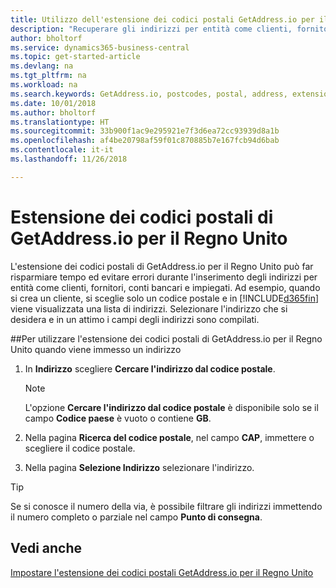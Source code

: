 ```yaml
---
title: Utilizzo dell'estensione dei codici postali GetAddress.io per il Regno Unito | Documenti Microsoft
description: "Recuperare gli indirizzi per entità come clienti, fornitori, dipendenti e banche nel Regno Unito dal servizio GetAddress.io."
author: bholtorf
ms.service: dynamics365-business-central
ms.topic: get-started-article
ms.devlang: na
ms.tgt_pltfrm: na
ms.workload: na
ms.search.keywords: GetAddress.io, postcodes, postal, address, extension
ms.date: 10/01/2018
ms.author: bholtorf
ms.translationtype: HT
ms.sourcegitcommit: 33b900f1ac9e295921e7f3d6ea72cc93939d8a1b
ms.openlocfilehash: af4be20798af59f01c870885b7e167fcb94d6bab
ms.contentlocale: it-it
ms.lasthandoff: 11/26/2018

---
```


# <a name="the-getaddressio-uk-postcodes-extension"></a>Estensione dei codici postali di GetAddress.io per il Regno Unito
L'estensione dei codici postali di GetAddress.io per il Regno Unito può far risparmiare tempo ed evitare errori durante l'inserimento degli indirizzi per entità come clienti, fornitori, conti bancari e impiegati. Ad esempio, quando si crea un cliente, si sceglie solo un codice postale e in [!INCLUDE[d365fin](includes/d365fin_md.md)] viene visualizzata una lista di indirizzi. Selezionare l'indirizzo che si desidera e in un attimo i campi degli indirizzi sono compilati.  

##<a name="to-use-the-getaddressio-uk-postcodes-extension-when-you-enter-an-address"></a>Per utilizzare l'estensione dei codici postali di GetAddress.io per il Regno Unito quando viene immesso un indirizzo
1. In **Indirizzo** scegliere **Cercare l'indirizzo dal codice postale**.  

    > [!NOTE]  
    >   L'opzione **Cercare l'indirizzo dal codice postale** è disponibile solo se il campo **Codice paese** è vuoto o contiene **GB**.
2. Nella pagina **Ricerca del codice postale**, nel campo **CAP**, immettere o scegliere il codice postale.  
3. Nella pagina **Selezione Indirizzo** selezionare l'indirizzo.  

> [!TIP]  
>   Se si conosce il numero della via, è possibile filtrare gli indirizzi immettendo il numero completo o parziale nel campo **Punto di consegna**.


## <a name="see-also"></a>Vedi anche
[Impostare l'estensione dei codici postali GetAddress.io per il Regno Unito](LocalFunctionality/UnitedKingdom/uk-setup-postal-code-service.md)

